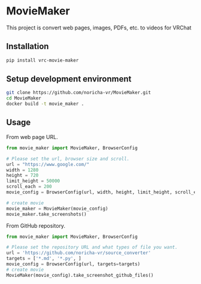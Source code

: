 # MovieMaker

This project is convert web pages, images, PDFs, etc. to videos for VRChat

## Installation

```bash
pip install vrc-movie-maker
```

## Setup development environment

```bash
git clone https://github.com/noricha-vr/MovieMaker.git
cd MovieMaker
docker build -t movie_maker .
```

## Usage

From web page URL.

```python
from movie_maker import MovieMaker, BrowserConfig

# Please set the url, browser size and scroll.
url = "https://www.google.com/"
width = 1280
height = 720
limit_height = 50000
scroll_each = 200
movie_config = BrowserConfig(url, width, height, limit_height, scroll_each)

# create movie
movie_maker = MovieMaker(movie_config)
movie_maker.take_screenshots() 
```

From GitHub repository.

```python
from movie_maker import MovieMaker, BrowserConfig

# Please set the repository URL and what types of file you want.
url = 'https://github.com/noricha-vr/source_converter'
targets = ['*.md', '*.py', ]
movie_config = BrowserConfig(url, targets=targets)
# create movie
MovieMaker(movie_config).take_screenshot_github_files()
```